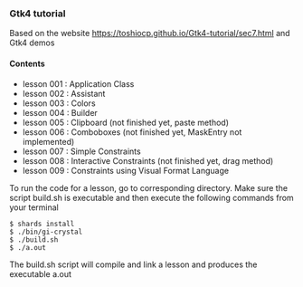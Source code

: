 ### Gtk4 tutorial

Based on the website https://toshiocp.github.io/Gtk4-tutorial/sec7.html
and Gtk4 demos

#### Contents
- lesson 001 : Application Class
- lesson 002 : Assistant
- lesson 003 : Colors
- lesson 004 : Builder
- lesson 005 : Clipboard (not finished yet, paste method)
- lesson 006 : Comboboxes (not finished yet, MaskEntry not implemented)
- lesson 007 : Simple Constraints
- lesson 008 : Interactive Constraints (not finished yet, drag method)
- lesson 009 : Constraints using Visual Format Language

To run the code for a lesson, go to
corresponding directory. Make sure
the script build.sh is executable and then
execute the following commands from
your terminal

````
$ shards install
$ ./bin/gi-crystal
$ ./build.sh
$ ./a.out
````
The build.sh script will compile and link a lesson
and produces the executable a.out
